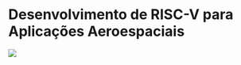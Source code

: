 # Desenvolvimento de RISC-V para Aplicações Aeroespaciais

![](/images/capa_ilustrativa.jpg)  

<!--@include: @/report/2024_1/.introducao.md-->
